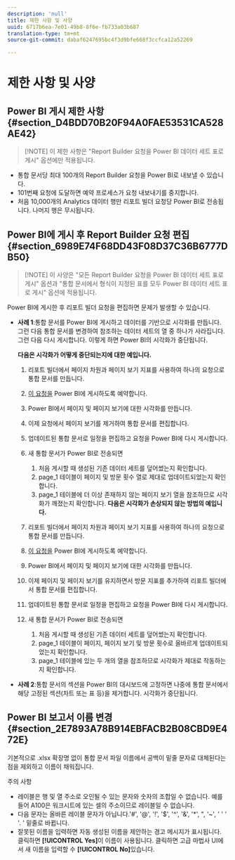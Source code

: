 ```yaml
---
description: 'null'
title: 제한 사항 및 사양
uuid: 6717b6ea-7e01-49b8-8f6e-fb733a03b687
translation-type: tm+mt
source-git-commit: dabaf6247695bc4f3d9bfe668f3ccfca12a52269

---
```



# 제한 사항 및 사양

## Power BI 게시 제한 사항 {#section_D4BDD70B20F94A0FAE53531CA528AE42}

>[!NOTE] 이 제한 사항은 &quot;Report Builder 요청을 Power BI 데이터 세트 표로 게시&quot; 옵션에만 적용됩니다.

* 통합 문서당 최대 100개의 Report Builder 요청을 Power BI로 내보낼 수 있습니다.
* 101번째 요청에 도달하면 예약 프로세스가 요청 내보내기를 중지합니다.
* 처음 10,000개의 Analytics 데이터 행만 리포트 빌더 요청당 Power BI로 전송됩니다. 나머지 행은 무시됩니다.

## Power BI에 게시 후 Report Builder 요청 편집 {#section_6989E74F68DD43F08D37C36B6777DB50}

>[!NOTE] 이 사양은 &quot;모든 Report Builder 요청을 Power BI 데이터 세트 표로 게시&quot; 옵션과 &quot;통합 문서에서 형식이 지정된 표를 모두 Power BI 데이터 세트 표로 게시&quot; 옵션에 적용됩니다.

Power BI에 게시한 후 리포트 빌더 요청을 편집하면 문제가 발생할 수 있습니다.

* **사례 1**:통합 문서를 Power BI에 게시하고 데이터를 기반으로 시각화를 만듭니다. 그런 다음 통합 문서를 변경하여 참조하는 데이터 세트의 열 중 하나가 사라집니다. 그런 다음 다시 게시합니다. 이렇게 하면 Power BI의 시각화가 중단됩니다.

   **다음은 시각화가 어떻게 중단되는지에 대한 예입니다.**

   1. 리포트 빌더에서 페이지 차원과 페이지 보기 지표를 사용하여 하나의 요청으로 통합 문서를 만듭니다.
   1. [이 요청을](/help/analyze/report-builder/whats-new-arb.md#rb-5-5-section) Power BI에 게시하도록 예약합니다.
   1. Power BI에서 페이지 및 페이지 보기에 대한 시각화를 만듭니다.
   1. 이제 요청에서 페이지 보기를 제거하여 통합 문서를 편집합니다.
   1. 업데이트된 통합 문서로 일정을 편집하고 요청을 Power BI에 다시 게시합니다.
   1. 새 통합 문서가 Power BI로 전송되면

      1. 처음 게시할 때 생성된 기존 데이터 세트를 덮어썼는지 확인합니다.
      1. page_1 테이블이 페이지 및 방문 횟수 열로 제대로 업데이트되었는지 확인합니다.
      1. page_1 테이블에 더 이상 존재하지 않는 페이지 보기 열을 참조하므로 시각화가 깨졌는지 확인합니다.
   **다음은 시각화가 손상되지 않는 방법의 예입니다.**

   1. 리포트 빌더에서 페이지 차원과 페이지 보기 지표를 사용하여 하나의 요청으로 통합 문서를 만듭니다.
   1. [이 요청을](/help/analyze/report-builder/whats-new-arb.md#rb-5-5-section) Power BI에 게시하도록 예약합니다.
   1. Power BI에서 페이지 및 페이지 보기에 대한 시각화를 만듭니다.
   1. 이제 페이지 및 페이지 보기를 유지하면서 방문 지표를 추가하여 리포트 빌더에서 통합 문서를 편집합니다.
   1. 업데이트된 통합 문서로 일정을 편집하고 요청을 Power BI에 다시 게시합니다.
   1. 새 통합 문서가 Power BI로 전송되면

      1. 처음 게시할 때 생성된 기존 데이터 세트를 덮어썼는지 확인합니다.
      1. page_1 테이블이 페이지, 페이지 보기 및 방문 횟수로 올바르게 업데이트되었는지 확인합니다.
      1. page_1 테이블에 있는 두 개의 열을 참조하므로 시각화가 제대로 작동하는지 확인합니다.


* **사례 2**:통합 문서의 섹션을 Power BI의 대시보드에 고정하면 나중에 통합 문서에서 해당 고정된 섹션(차트 또는 표 등)을 제거합니다. 시각화가 중단됩니다.

## Power BI 보고서 이름 변경 {#section_2E7893A78B914EBFACB2B08CBD9E472E}

기본적으로 .xlsx 확장명 없이 통합 문서 파일 이름에서 공백이 밑줄 문자로 대체된다는 점을 제외하고 이름이 채워집니다.

주의 사항

* 레이블은 행 및 열 주소로 오인될 수 있는 문자와 숫자의 조합일 수 없습니다. 예를 들어 A100은 워크시트에 있는 셀의 주소이므로 레이블일 수 없습니다.
* 다음 문자는 올바른 레이블 문자가 아닙니다.&#39;#&#39;, &#39;@&#39;, &#39;!&#39;, &#39;$&#39;, &#39;^&#39;, &#39;&amp;&#39;, &#39;*&#39;, &quot;, &#39;~&#39;, &#39; &#39; &#39; &#39;. &#39; 밑줄로 바뀝니다.
* 잘못된 이름을 입력하면 자동 생성된 이름을 제안하는 경고 메시지가 표시됩니다. 클릭하면 **[!UICONTROL Yes]**&#x200B;이 이름이 사용됩니다. 클릭하면 고급 마법사 UI에서 새 이름을 입력할 수 **[!UICONTROL No]**&#x200B;있습니다.

